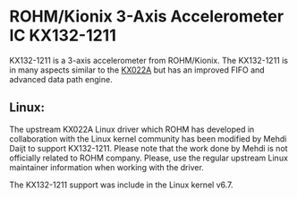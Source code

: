 # ROHM/Kionix 3-Axis Accelerometer IC KX132-1211

KX132-1211 is a 3-axis accelerometer from ROHM/Kionix. The KX132-1211 is in many aspects similar to the [KX022A](https://github.com/RohmSemiconductor/Linux-Kernel-Sensor-Drivers/tree/master/KX022A) but has an improved FIFO and advanced data path engine.

## Linux:

The upstream KX022A Linux driver which ROHM has developed in collaboration with the Linux kernel community has been modified by Mehdi Daijt to support KX132-1211. Please note that the work done by Mehdi is not officially related to ROHM company. Please, use the regular upstream Linux maintainer information when working with the driver.

The KX132-1211 support was include in the Linux kernel v6.7.
